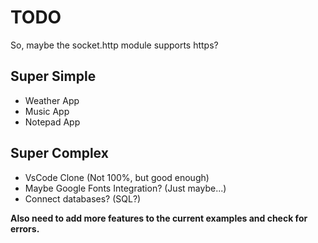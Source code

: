 # TODO

So, maybe the socket.http module supports https?

## Super Simple

- Weather App
- Music App
- Notepad App

## Super Complex

- VsCode Clone (Not 100%, but good enough)
- Maybe Google Fonts Integration? (Just maybe...)
- Connect databases? (SQL?)

**Also need to add more features to the current examples and check for errors.**